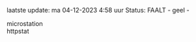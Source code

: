 laatste update: 
ma 04-12-2023  4:58   uur 
Status: FAALT - geel - 
<div class="service R">microstation</div><div class="service Y">httpstat</div>